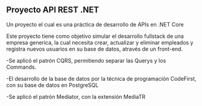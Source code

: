 Proyecto API REST .NET
---------------------------------------------------------------------------------
Un proyecto el cual es una práctica de desarrollo de APIs en .NET Core

Este proyecto tiene como objetivo simular el desarrollo fullstack de una empresa generica, la cual necesita crear, actualizar y eliminar empleados y registra nuevos usuarios en su base de datos, através de un front-end.

-Se aplicó el patrón CQRS, permitiendo separar las Querys y los Commands.

-El desarrollo de la base de datos por la técnica de programación CodeFirst, con su base de datos en PostgreSQL

-Se aplicó el patrón Mediator, con la extensión MediaTR
